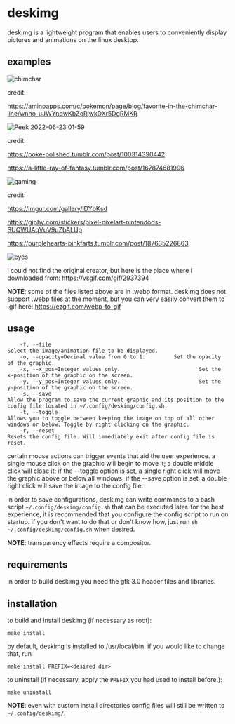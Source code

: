 # deskimg 
deskimg is a lightweight program that enables users to conveniently display pictures and animations on the linux desktop. 

## examples

![chimchar](https://user-images.githubusercontent.com/59339739/176975278-f5328a44-ed49-40fd-b350-c9ea595c108d.gif)

credit: 

https://aminoapps.com/c/pokemon/page/blog/favorite-in-the-chimchar-line/wnho_uJWYndwKbZoRjwkDXr5DgRMKR

![Peek 2022-06-23 01-59](https://user-images.githubusercontent.com/59339739/175344013-24051e08-4eed-4719-8a31-9d6431bfeef5.gif)

credit:

https://poke-polished.tumblr.com/post/100314390442

https://a-little-ray-of-fantasy.tumblr.com/post/167874681996

![gaming](https://user-images.githubusercontent.com/59339739/175719187-1cf33db7-e153-4e37-8d67-e96f054c0fe7.gif)

credit: 

https://imgur.com/gallery/lDYbKsd

https://giphy.com/stickers/pixel-pixelart-nintendods-SUQWUAqVuV9uZbALUp

https://purplehearts-pinkfarts.tumblr.com/post/187635226863

![eyes](https://user-images.githubusercontent.com/59339739/175721106-2c23265d-7852-488c-a7fc-14c24ab8a1d3.gif)

i could not find the original creator, but here is the place where i downloaded from: https://vsgif.com/gif/2937394

**NOTE**: some of the files listed above are in .webp format. deskimg does not support .webp files at the moment, but you can very easily convert them
to .gif here: https://ezgif.com/webp-to-gif

## usage
```
    -f, --file                                                                     Select the image/animation file to be displayed.
    -o, --opacity=Decimal value from 0 to 1.         Set the opacity of the graphic.
    -x, --x_pos=Integer values only.                         Set the x-position of the graphic on the screen.
    -y, --y_pos=Integer values only.                         Set the y-position of the graphic on the screen.
    -s, --save                                                                     Allow the program to save the current graphic and its position to the config file located in ~/.config/deskimg/config.sh.
    -t, --toggle                                                                 Allows you to toggle between keeping the image on top of all other windows or below. Toggle by right clicking on the graphic.
    -r, --reset                                                                    Resets the config file. Will immediately exit after config file is reset.
```

certain mouse actions can trigger events that aid the user experience. a single mouse click on the graphic will begin to move it; a double middle click will close it; if the --toggle option is set, a single right click will move the graphic above or below all windows; if the --save option is set, a double right click will save the image to the config file.

in order to save configurations, deskimg can write commands to a bash script `~/.config/deskimg/config.sh` that can be executed later. for the best experience, it is recommended that you configure the config script to run on startup. if you don't want to do that or don't know how, just run `sh ~/.config/deskimg/config.sh` when desired.

**NOTE**: transparency effects require a compositor. 

## requirements
in order to build deskimg you need the gtk 3.0 header files and libraries.

## installation
to build and install deskimg (if necessary as root):
```
make install
```

by default, deskimg is installed to /usr/local/bin. if you would like to change that, run
```
make install PREFIX=<desired dir>
```

to uninstall (if necessary, apply the `PREFIX` you had used to install before.):
```
make uninstall
```
**NOTE**: even with custom install directories config files will still be written to `~/.config/deskimg/`.

